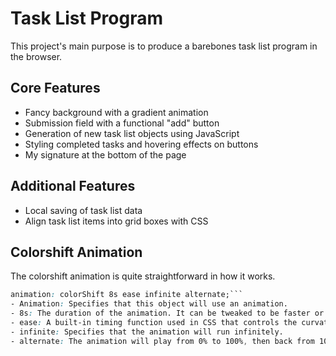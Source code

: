 # Task List Program

This project's main purpose is to produce a barebones task list program in the browser.

## Core Features

- Fancy background with a gradient animation
- Submission field with a functional "add" button
- Generation of new task list objects using JavaScript
- Styling completed tasks and hovering effects on buttons
- My signature at the bottom of the page

## Additional Features

- Local saving of task list data
- Align task list items into grid boxes with CSS

## Colorshift Animation

The colorshift animation is quite straightforward in how it works.

```css
animation: colorShift 8s ease infinite alternate;```
- Animation: Specifies that this object will use an animation.
- 8s: The duration of the animation. It can be tweaked to be faster or slower.
- ease: A built-in timing function used in CSS that controls the curvature of the speed (slow start, speeds up in the middle, slows down near the end).
- infinite: Specifies that the animation will run infinitely.
- alternate: The animation will play from 0% to 100%, then back from 100% to 0%.